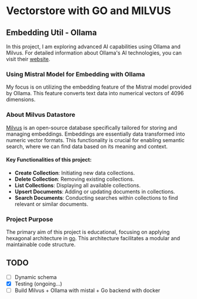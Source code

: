 # Vectorstore with GO and MILVUS
## Embedding Util - Ollama

In this project, I am exploring advanced AI capabilities using Ollama and Milvus. For detailed information about Ollama's AI technologies, you can visit their [website](https://ollama.ai/).

### Using Mistral Model for Embedding with Ollama

My focus is on utilizing the embedding feature of the Mistral model provided by Ollama. This feature converts text data into numerical vectors of 4096 dimensions.

### About Milvus Datastore

[Milvus](https://milvus.io/docs) is an open-source database specifically tailored for storing and managing embeddings. Embeddings are essentially data transformed into numeric vector formats. This functionality is crucial for enabling semantic search, where we can find data based on its meaning and context.

#### Key Functionalities of this project:
- **Create Collection**: Initiating new data collections.
- **Delete Collection**: Removing existing collections.
- **List Collections**: Displaying all available collections.
- **Upsert Documents**: Adding or updating documents in collections.
- **Search Documents**: Conducting searches within collections to find relevant or similar documents.

### Project Purpose

The primary aim of this project is educational, focusing on applying hexagonal architecture in [go](https://go.dev/). This architecture facilitates a modular and maintainable code structure.

## TODO
- [ ] Dynamic schema
- [X] Testing (ongoing...)
- [ ] Build Milvus + Ollama with mistal + Go backend with docker